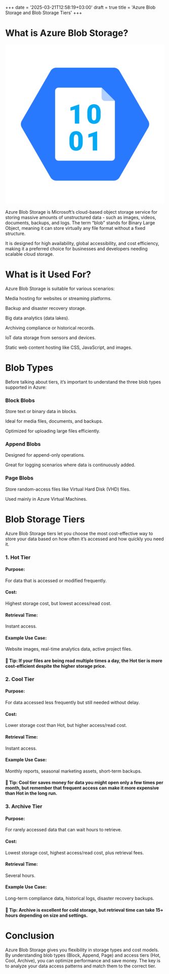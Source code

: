 +++
date = '2025-03-21T12:58:19+03:00'
draft = true
title = 'Azure Blob Storage and Blob Storage Tiers'
+++

# What is Azure Blob Storage?

![blob](/static/icon/azureblobstorage.png)

Azure Blob Storage is Microsoft’s cloud-based object storage service for storing massive amounts of unstructured data - such as images, videos, documents, backups, and logs.
The term “blob” stands for Binary Large Object, meaning it can store virtually any file format without a fixed structure.

It is designed for high availability, global accessibility, and cost efficiency, making it a preferred choice for businesses and developers needing scalable cloud storage.

# What is it Used For?

Azure Blob Storage is suitable for various scenarios:

Media hosting for websites or streaming platforms.

Backup and disaster recovery storage.

Big data analytics (data lakes).

Archiving compliance or historical records.

IoT data storage from sensors and devices.

Static web content hosting like CSS, JavaScript, and images.

# Blob Types

Before talking about tiers, it’s important to understand the three blob types supported in Azure:

### Block Blobs

Store text or binary data in blocks.

Ideal for media files, documents, and backups.

Optimized for uploading large files efficiently.

### Append Blobs

Designed for append-only operations.

Great for logging scenarios where data is continuously added.

### Page Blobs

Store random-access files like Virtual Hard Disk (VHD) files.

Used mainly in Azure Virtual Machines.

# Blob Storage Tiers

Azure Blob Storage tiers let you choose the most cost-effective way to store your data based on how often it’s accessed and how quickly you need it.

### 1. Hot Tier

#### Purpose:

For data that is accessed or modified frequently.

#### Cost:

Highest storage cost, but lowest access/read cost.

#### Retrieval Time:

Instant access.

#### Example Use Case:

Website images, real-time analytics data, active project files.

#### 🧊 Tip: If your files are being read multiple times a day, the Hot tier is more cost-efficient despite the higher storage price.

### 2. Cool Tier

#### Purpose:

For data accessed less frequently but still needed without delay.

#### Cost:

Lower storage cost than Hot, but higher access/read cost.

#### Retrieval Time:

Instant access.

#### Example Use Case:

Monthly reports, seasonal marketing assets, short-term backups.

#### 🧊 Tip: Cool tier saves money for data you might open only a few times per month, but remember that frequent access can make it more expensive than Hot in the long run.

### 3. Archive Tier

#### Purpose:

For rarely accessed data that can wait hours to retrieve.

#### Cost:

Lowest storage cost, highest access/read cost, plus retrieval fees.

#### Retrieval Time:

Several hours.

#### Example Use Case:

Long-term compliance data, historical logs, disaster recovery backups.

#### 🧊 Tip: Archive is excellent for cold storage, but retrieval time can take 15+ hours depending on size and settings.

# Conclusion

Azure Blob Storage gives you flexibility in storage types and cost models.
By understanding blob types (Block, Append, Page) and access tiers (Hot, Cool, Archive), you can optimize performance and save money. The key is to analyze your data access patterns and match them to the correct tier.
